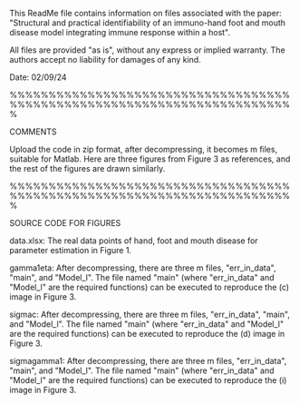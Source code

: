 This ReadMe file contains information on files associated with the paper: "Structural and practical identifiability of an immuno-hand foot and mouth disease model integrating immune response  within a host".

All files are provided "as is", without any express or implied warranty. The authors accept no liability for damages of any kind. 

Date: 02/09/24

%%%%%%%%%%%%%%%%%%%%%%%%%%%%%%%%%%%%%%%%%%%%%%%%%%%%%%%%%%%%%%%%%%%%%%%%%

COMMENTS

Upload the code in zip format, after decompressing, it becomes m files, suitable for Matlab. Here are three figures from Figure 3 as references, and the rest of the figures are drawn similarly.

%%%%%%%%%%%%%%%%%%%%%%%%%%%%%%%%%%%%%%%%%%%%%%%%%%%%%%%%%%%%%%%%%%%%%%%%%

SOURCE CODE FOR FIGURES

data.xlsx: The real data points of hand, foot and mouth disease for parameter estimation in Figure 1.

gamma1eta: After decompressing, there are three m files, "err_in_data", "main", and "Model_l". The file named "main" (where "err_in_data" and "Model_l" are the required functions) can be executed to reproduce the (c) image in Figure 3.

sigmac: After decompressing, there are three m files, "err_in_data", "main", and "Model_l". The file named "main" (where "err_in_data" and "Model_l" are the required functions) can be executed to reproduce the (d) image in Figure 3.

sigmagamma1: After decompressing, there are three m files, "err_in_data", "main", and "Model_l". The file named "main" (where "err_in_data" and "Model_l" are the required functions) can be executed to reproduce the (i) image in Figure 3.
